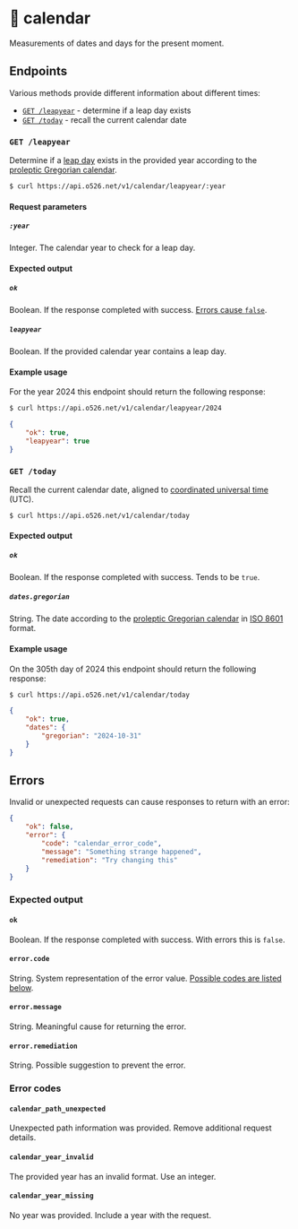 # 📆 calendar

Measurements of dates and days for the present moment.

## Endpoints

Various methods provide different information about different times:

- [`GET /leapyear`](#get-leapyear) - determine if a leap day exists
- [`GET /today`](#get-today) - recall the current calendar date

### `GET /leapyear`

Determine if a [leap day][leapyear] exists in the provided year according to the
[proleptic Gregorian calendar][gregorian].

```sh
$ curl https://api.o526.net/v1/calendar/leapyear/:year
```

#### Request parameters

##### `:year`

Integer. The calendar year to check for a leap day.

#### Expected output

##### `ok`

Boolean. If the response completed with success. [Errors cause `false`][errors].

##### `leapyear`

Boolean. If the provided calendar year contains a leap day.

#### Example usage

For the year 2024 this endpoint should return the following response:

```sh
$ curl https://api.o526.net/v1/calendar/leapyear/2024
```

```json
{
    "ok": true,
    "leapyear": true
}
```

### `GET /today`

Recall the current calendar date, aligned to [coordinated universal time][utc]
(UTC).

```sh
$ curl https://api.o526.net/v1/calendar/today
```

#### Expected output

##### `ok`

Boolean. If the response completed with success. Tends to be `true`.

##### `dates.gregorian`

String. The date according to the [proleptic Gregorian calendar][gregorian] in
[ISO 8601][8601] format.

#### Example usage

On the 305th day of 2024 this endpoint should return the following response:

```sh
$ curl https://api.o526.net/v1/calendar/today
```

```json
{
    "ok": true,
    "dates": {
        "gregorian": "2024-10-31"
    }
}
```

## Errors

Invalid or unexpected requests can cause responses to return with an error:

```json
{
    "ok": false,
    "error": {
        "code": "calendar_error_code",
        "message": "Something strange happened",
        "remediation": "Try changing this"
    }
}
```

### Expected output

#### `ok`

Boolean. If the response completed with success. With errors this is `false`.

#### `error.code`

String. System representation of the error value. [Possible codes are listed
below][error-codes].

#### `error.message`

String. Meaningful cause for returning the error.

#### `error.remediation`

String. Possible suggestion to prevent the error.

### Error codes

#### `calendar_path_unexpected`

Unexpected path information was provided. Remove additional request details.

#### `calendar_year_invalid`

The provided year has an invalid format. Use an integer.

#### `calendar_year_missing`

No year was provided. Include a year with the request.

[8601]: https://en.wikipedia.org/wiki/ISO_8601
[error-codes]: #error-codes
[errors]: #errors
[gregorian]: https://en.wikipedia.org/wiki/Proleptic_Gregorian_calendar
[leapyear]: https://en.wikipedia.org/wiki/Leap_year
[utc]: https://en.wikipedia.org/wiki/Coordinated_Universal_Time
